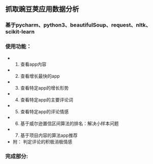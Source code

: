 ## 抓取豌豆荚应用数据分析 

### 基于pycharm、python3、beautifulSoup、request、nltk、scikit-learn

### 使用功能：
* 1. 查看app内容
* 2. 查看增长最快的app
* 3. 查看特定app的增长形势
* 4. 查看特定app的主要评论词
* 5. 查看特定app的评论情感
* 6. 基于威尔逊置信区间算法的排名：解决小样本问题
* 7. 基于项目内容的算法app推荐
* 附： 判定评论的积极消极情感

### 完成部分: